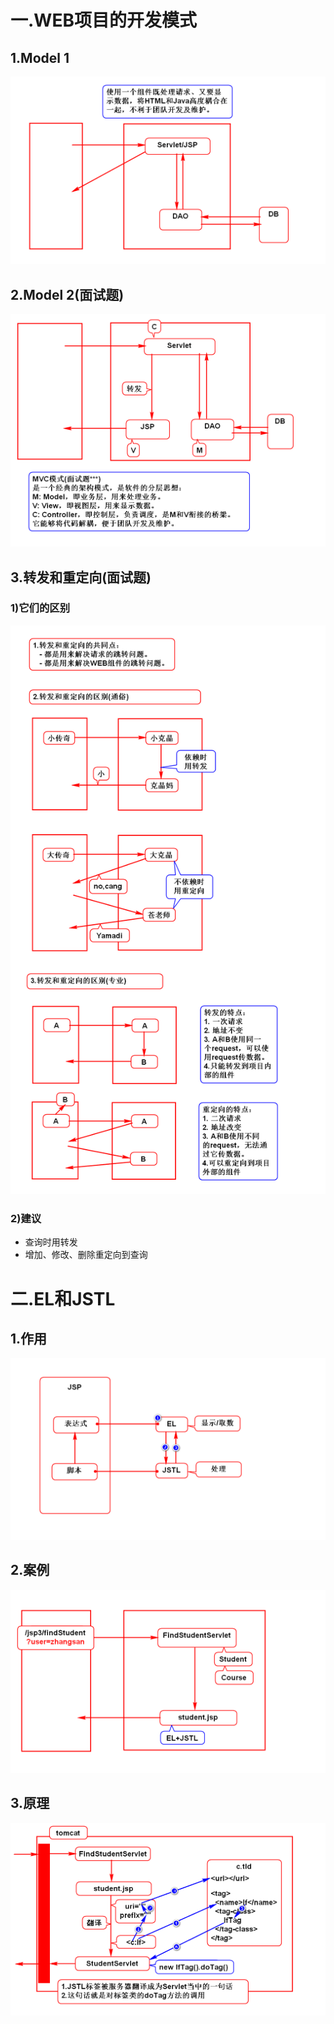 # 一.WEB项目的开发模式
## 1.Model 1
![](1.png)

## 2.Model 2(面试题)
![](2.png)

## 3.转发和重定向(面试题)
### 1)它们的区别
![](3.png)

### 2)建议
- 查询时用转发
- 增加、修改、删除重定向到查询

# 二.EL和JSTL
## 1.作用
![](4.png)

## 2.案例
![](5.png)

## 3.原理
![](6.png)
